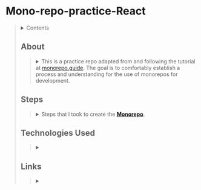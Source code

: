 # Mono-repo-practice-React
> <details>
>   <summary>Contents</summary>
>
>> | [About](https://github.com/mmmoore1313/Mono-repo-practice-React#about) | [Technologies Used](https://github.com/mmmoore1313/Mono-repo-practice-React#technologies-used) |
>> |--|--|
>> | [Steps](https://github.com/mmmoore1313/Mono-repo-practice-React#steps) | [Links](https://github.com/mmmoore1313/Mono-repo-practice-React#links) |
>
> </details>
>
> ## About
>> <details>
>>  <summary>This is a practice repo adapted from and following the tutorial at <a href="https://monorepo.guide/getting-started">monorepo.guide</a>. The goal is to comfortably establish a process and understanding for the use of monorepos for development.</summary>
>>
>>>
>> ###### [(Return to top)](https://github.com/mmmoore1313/Mono-repo-practice-React#mono-repo-practice-react)
>>
>> </details>
>
> ## Steps
>> <details>
>>  <summary>Steps that I took to create the <b><a href="https://monorepo.guide/getting-started">Monorepo</a></b>.</summary>
>> 
>>> <details>
>>>  <summary>1. Initialize your repository</summary>
>>>
>>>> 1.1- ```mkdir <repo name>```  
>>>> 1.2- ```cd <repo name>```  
>>>> 1.3- ```git init```  
>>>
>>> </details>
>>> <details>
>>>  <summary>2. Add a <code>.gitignore</code> to your root directory</summary>
>>>
>>>> 2.1- ```touch .gitignore```  
>>>> <details>
>>>>  <summary>2.2- In the <code>.gitignore</code>, add:</summary>
>>>>
>>>>> ```  
>>>>> node_modules/
>>>>> .next
>>>>> dist
>>>>> ```  
>>>>
>>>> </details>
>>>
>>> </details>
>>> <details>
>>>  <summary>3. Create a <code>package.json</code> file to your root directory</summary>
>>>
>>>> 3.1- Run ```npm init```  
>>>> 3.2- Add the following:  
>>>>> ```  
>>>>> {
>>>>>   "name": "@monorepo-starter/root",
>>>>>   "version": "1.0.0",
>>>>>   "private": true
>>>>> } 
>>>
>>> </details>
>>> <details>
>>>  <summary>4. Set up your packages</summary>
>>>
>>>> 4.1- Add to your `package.json`:  
>>>>> ```  
>>>>> "workspaces": ["packages/*", "apps/*", "services/*"]
>>>>> ```  
>>>> 4.2- `package.json` example:  
>>>>> ```  
>>>>> {
>>>>>   "name": "@monorepo-starter/root",
>>>>>   "version": "1.0.0",
>>>>>   "private": true,
>>>>>   "workspaces": ["packages/*", "apps/*", "services/*"]
>>>>> }
>>>>> ```  
>>>
>>> </details>
>>> <details>
>>>  <summary>5. Create a <code>bable.config.js</code> at the root level</summary>
>>>
>>>> 5.1- ```touch babel.config.js```  
>>>> 5.2- Add to the `babel.config.js`:
>>>>> ```  
>>>>> module.exports = {
>>>>>   presets: ["@babel/preset-env", "@babel/preset-react"],
>>>>>   plugins: ["@babel/plugin-transform-runtime"]
>>>>> };
>>>>> ```  
>>>> 5.3- Install the babel plugins:  
>>>>> ```  
>>>>> yarn add @babel/core @babel/plugin-transform-runtime @babel/preset-env @babel/preset-react -W
>>>>> ```  
>>>
>>> </details>
>>> <details>
>>>  <summary>6. <a href="https://monorepo.guide/getting-started">Tutorial</a> Specific</summary>
>>>
>>>> <details>
>>>>  <summary>6.1- Add a starter button</summary>
>>>>
>>>>> <details>
>>>>>  <summary>6.1.1- Create a <code>packages/button</code> folder in the root directory</summary>
>>>>>
>>>>>> ```  
>>>>>> mkdir packages
>>>>>> mkdir packages/button
>>>>>> ``` 
>>>>>
>>>>> </details>
>>>>> <details>
>>>>>  <summary>6.1.2- Switch into the <code>packages/button</code> folder</summary>
>>>>>  
>>>>>> ``` 
>>>>>> cd packages/button
>>>>>> ``` 
>>>>>
>>>>> </details>
>>>>> <details>
>>>>>  <summary>6.1.3- Add a <code>package.json</code> file</summary>
>>>>>
>>>>>> ```  
>>>>>> npm init
>>>>>> ```  
>>>>>> - or -  
>>>>>> ``` 
>>>>>> touch package.json
>>>>>> ``` 
>>>>>
>>>>> </details>
>>>>> <details>
>>>>>  <summary>6.1.4- Fill out the <code>package.json</code> file</summary>
>>>>>
>>>>>> ``` 
>>>>>> {
>>>>>>    "name": "@monorepo-starter/button",  
>>>>>>    "version": "1.0.0",  
>>>>>>    "description": "A very simple React button within a monorepo"  
>>>>>> }
>>>>>> ``` 
>>>>>
>>>>> </details>
>>>>> <details>
>>>>>  <summary>6.1.5- Add react as a dependency</summary>
>>>>> 
>>>>>> ```  
>>>>>> yarn add react  
>>>>>> ``` 
>>>>>
>>>>> </details>
>>>>> <details>
>>>>>  <summary>6.1.6- Return to the root directory</summary>
>>>>>
>>>>>> ``` 
>>>>>> cd ../..
>>>>>> ``` 
>>>>> </details>
>>>>> <details>
>>>>>  <summary>6.1.7- Create a <code>src</code> folder in your root directory</summary>
>>>>>
>>>>>> ``` 
>>>>>> mkdir src
>>>>>> ``` 
>>>>> </details>
>>>>> <details>
>>>>>  <summary>6.1.8- Create a <code>Button</code> component to render</summary>
>>>>>
>>>>>> <details>
>>>>>>  <summary>6.1.8.1- Switch to the <code>src</code> directory</summary>
>>>>>>
>>>>>>> ```cd src```
>>>>>> </details>
>>>>>> <details>
>>>>>>  <summary>6.1.8.2- Create the <code>index.js</code></summary>
>>>>>>
>>>>>>> ```touch index.js```
>>>>>> </details>
>>>>>> <details>
>>>>>>  <summary>6.1.8.3- Fill out the <code>index.js</code> file</summary>
>>>>>>
>>>>>>> ``` 
>>>>>>> import React from "react";
>>>>>>> const Button = ({ onClick, children, isSelected }) => (
>>>>>>>   <button
>>>>>>>     style={{
>>>>>>>       border: 0,
>>>>>>>       backgroundColor: isSelected ? "rebeccapurple" : "hotpink",
>>>>>>>       color: isSelected ? "white" : "black",
>>>>>>>       padding: "12px 24px",
>>>>>>>       margin: "12px",
>>>>>>>       borderRadius: "3px"
>>>>>>>     }}
>>>>>>>     onClick={onClick}
>>>>>>>   >
>>>>>>>     {children}
>>>>>>>   </button>
>>>>>>> );
>>>>>>> export default Button;
>>>>>>> ``` 
>>>>>> </details>
>>>>
>>>> </details>
>>>> <details>
>>>>  <summary>6.2- Setting up the build process</summary>
>>>>
>>>>> <details>
>>>>>  <summary>6.2.1- Return to root level</summary>
>>>>>
>>>>>> ``` 
>>>>>> cd ../..
>>>>>> ``` 
>>>>> </details>
>>>>> <details>
>>>>>  <summary>6.2.2- Run:</summary>
>>>>>
>>>>>> ``` 
>>>>>> yarn add @preconstruct/cli -W
>>>>>> yarn preconstruct init
>>>>>
>>>>> </details>
>>>>> <details>
>>>>>  <summary>6.2.3- Answer the questions</summary>
>>>>>
>>>>>>
>>>>> </details>
>>>>> <details>
>>>>>  <summary>6.2.4- Add the following to your root <code>package.json</code>
>>>>>
>>>>>> ``` 
>>>>>> "scripts": {
>>>>>> "postinstall": "preconstruct dev",
>>>>>> "build": "preconstruct build"
>>>>>> },
>>>>>> ``` 
>>>>> </details>
>>>>
>>>> </details>
>>>> <details>
>>>>  <summary>6.3- Adding <code>@monorepo-starter/next-app</code></summary>
>>>>
>>>>> <details> 
>>>>>  <summary>6.3.1- Create an <code>apps</code> folder in the root directory</summary>
>>>>>
>>>>>> ``` 
>>>>>> mkdir apps
>>>>>> mkdir apps/next-app
>>>>>> ``` 
>>>>> </details>
>>>>> <details>
>>>>>  <summary>6.3.2- Create a <code>package.json</code> within <code>apps/next-app</code></summary>
>>>>>
>>>>>> ``` 
>>>>>> touch apps/next-app/package.json
>>>>>> ``` 
>>>>> </details>
>>>>> <details>
>>>>>  <summary>6.3.3- Fill out <code>apps/next-app/package.json</code></summary>
>>>>>
>>>>>> ``` 
>>>>>> {
>>>>>> "name": "@monorepo-starter/next-app",
>>>>>> "version": "1.0.0"
>>>>>> }
>>>>>> ``` 
>>>>> </details>
>>>>> <details>
>>>>>  <summary>6.3.4- Install Next.js</summary>
>>>>>
>>>>>> ``` 
>>>>>> yarn add react react-dom next @preconstruct/next
>>>>>> ``` 
>>>>> </details>
>>>>> <details>
>>>>>  <summary>6.3.5- Add the <code>"scripts"</code> to the <code>next-app/package.json</code></summary>
>>>>>
>>>>>> ``` 
>>>>>> "scripts": {
>>>>>> "dev": "next",
>>>>>> "build": "next build",
>>>>>> "start": "next start"
>>>>>> },
>>>>>> ``` 
>>>>> </details>
>>>>> <details>
>>>>>  <summary>6.3.6- Create a <code>next.config.js</code> file</summary>
>>>>>
>>>>>> ``` 
>>>>>> touch apps/next-app/next.config.js
>>>>>> ``` 
>>>>> </details>
>>>>> <details>
>>>>>  <summary>6.3.7- Add the following:</summary>
>>>>>
>>>>>> ``` 
>>>>>> const withPreconstruct = require("@preconstruct/next")
>>>>>> module.exports = withPreconstruct()
>>>>>> ``` 
>>>>> </details>
>>>>> <details>
>>>>>  <summary>6.3.8- Install the button package to the <code>next-app/package.json</code>:</summary>
>>>>>
>>>>>> ``` 
>>>>>> "@monorepo-starter/button": "1.0.0",
>>>>>> ``` 
>>>>> </details>
>>>>> <details>
>>>>>  <summary>6.3.9- Switch to the project root and run <code>yarn</code></summary>
>>>>>
>>>>>> ``` 
>>>>>> yarn
>>>>>> ``` 
>>>>> </details>
>>>>> <details>
>>>>>  <summary>6.3.10- Create a <code>pages/index.js</code> file with the following:</summary>
>>>>>
>>>>>> ``` 
>>>>>> import React from "react";
>>>>>> import Button from "@monorepo-starter/button";
>>>>>> const Index = () => {
>>>>>>   return (
>>>>>>     <div>
>>>>>>       <Button isSelected onClick={() => alert("Hello!")}>
>>>>>>         Hello World!
>>>>>>       </Button>
>>>>>>     </div>
>>>>>>   );
>>>>>> };
>>>>>> export default Index;
>>>>>> ``` 
>>>>> </details>
>>>>> <details>
>>>>>  <summary>6.3.11- Run <code>yarn dev</code> and then visit <code>http://localhost:3000</code></summary>
>>>>>
>>>>>> ``` 
>>>>>> yarn dev
>>>>>> ``` 
>>>>> </details>
>>>> </details>
>>> </details>
>>
>> ###### [(Return to top)](https://github.com/mmmoore1313/Mono-repo-practice-React#mono-repo-practice-react)
>>
>> </details>
>
> ## Technologies Used
>> <details>
>>  <summary></summary>
>>
>>>
>> ###### [(Return to top)](https://github.com/mmmoore1313/Mono-repo-practice-React#mono-repo-practice-react)
>>
>> </details>
>
> ## Links
>> <details>
>>  <summary></summary>
>>
>>>
>> ###### [(Return to top)](https://github.com/mmmoore1313/Mono-repo-practice-React#mono-repo-practice-react)
>>
>> </details>
